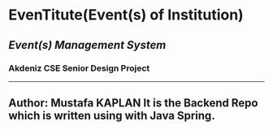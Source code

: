 # EvenTitute(Event(s) of Institution)
## _Event(s) Management System_
### Akdeniz CSE Senior Design Project
 
---
Author: Mustafa KAPLAN
It is the Backend Repo which is written using with Java Spring.
---
